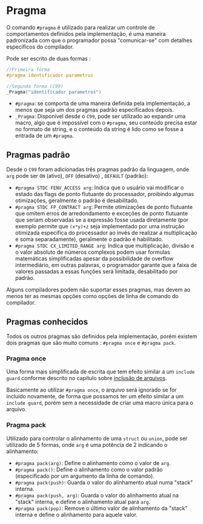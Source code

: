 # Pragma
O comando `#pragma` é utilizado para realizar um controle de comportamentos definidos pela implementação, é uma maneira padronizada com que o programador possa "comunicar-se" com detalhes específicos do compilador.

Pode ser escrito de duas formas : 
```c
//Primeira forma
#pragma identificador parametros   

//Segunda forma (C99)
_Pragma("identificador parametros")  
```
- `#pragma`: se comporta de uma maneira definida pela implementação, a menos que seja um dos pragmas padrão especificados depois.
- `_Pragma`: Disponível desde o `C99`, pode ser utilizado ao expandir uma macro, algo que é impossível com o `#pragma`, seu conteúdo precisa estar no formato de string, e o conteúdo da string é lido como se fosse a entrada de um `#pragma`.

## Pragmas padrão
Desde o `C99` foram adicionadas três pragmas padrão da linguagem, onde `arg` pode ser `ON` (ativo), `OFF` (desativo) , `DEFAULT` (padrão):
- `#pragma STDC FENV_ACCESS arg`: Indica que o usuário vai modificar o estado das flags de ponto flutuante do processador, proibindo algumas otimizações, geralmente o padrão é desabilitado.
- `#pragma STDC FP_CONTRACT arg`: Permite otimizações de ponto flutuante que omitem erros de arredondamento e exceções de ponto flutuante que seriam observadas se a expressão fosse usada diretamente (por exemplo permite que `(x*y)+z` seja implementado por uma instrução otimizada específica do processador ao invés de realizar a multiplicação e soma separadamente), geralmente o padrão é habilitado.
- `#pragma STDC CX_LIMITED_RANGE arg`: Indica que multiplicação, divisão e o valor absoluto de números complexos podem usar formulas matemáticas simplificadas apesar da possibilidade de overflow intermediário, em outras palavras, o programador garante que a faixa de valores passadas a essas funções será limitada, desabilitado por padrão.

Alguns compiladores podem não suportar esses pragmas, mas devem ao menos ter as mesmas opções como opções de linha de comando do compilador.

## Pragmas conhecidos
Todos os outros pragmas são definidos pela implementação, porém existem dois pragmas que são muito comuns : `#pragma once` e `#pragma pack`.

### Pragma once
Uma forma mais simplificada de escrita que tem efeito similar a um `include guard` conforme descrito no capítulo sobre [inclusão de arquivos](./11-03-inclusao-de-arquivos.md).

Basicamente ao utilizar `#pragma once`, o arquivo será ignorado se for incluido novamente, de forma que possamos ter um efeito similar a um `include guard`, porém sem a necessidade de criar uma macro única para o arquivo.

### Pragma pack
Utilizado para controlar o alinhamento de uma `struct` ou `union`, pode ser utilizado de 5 formas, onde `arg` é uma potência de 2 indicando o alinhamento:
- `#pragma pack(arg)`: Define o alinhamento como o valor de `arg`.
- `#pragma pack()`: Define o alinhamento como o valor padrão (especificado por um argumento da linha de comando).
- `#pragma pack(push)`: Guarda o valor do alinhamento atual numa "stack" interna.
- `#pragma pack(push, arg)`: Guarda o valor do alinhamento atual na "stack" interna, e define o alinhamento atual para `arg`.
- `#pragma pack(pop)`: Remove o último valor de alinhamento da "stack" interna e define o alinhamento para aquele valor.